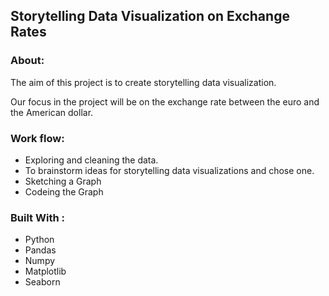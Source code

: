 ## Storytelling Data Visualization on Exchange Rates

### About:

The aim of this project is to create storytelling data visualization. 

Our focus in the project will be on the exchange rate between the euro and the American dollar. 

### Work flow:

 * Exploring and cleaning the data.
 * To brainstorm ideas for storytelling data visualizations and chose one.
 * Sketching a Graph
 * Codeing the Graph

### Built With :

 * Python 
 * Pandas
 * Numpy
 * Matplotlib
 * Seaborn
 
